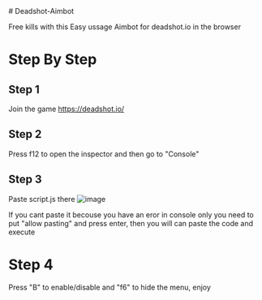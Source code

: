 <!---
Javier111228/Javier111228 is a ✨ special ✨ repository because its `README.md` (this file) appears on your GitHub profile.
You can click the Preview link to take a look at your changes.
---># Deadshot-Aimbot
Free kills with this Easy ussage Aimbot for deadshot.io in the browser


# Step By Step
## Step 1 
Join the game https://deadshot.io/ 

## Step 2 
Press f12 to open the inspector and then go to "Console"

## Step 3
Paste script.js there
![image](https://github.com/user-attachments/assets/3178bf16-fda5-4026-936c-6dbee3f83685)

If you cant paste it becouse you have an eror in console only you need to put "allow pasting" and press enter, then you will can paste the code and execute

# Step 4 
Press "B" to enable/disable and "f6" to hide the menu, enjoy
